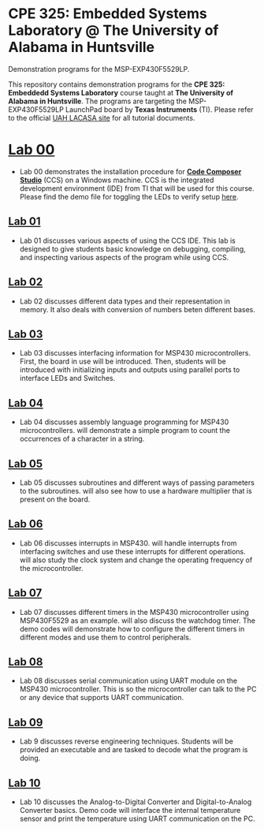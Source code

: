 # CPE 325: Embedded Systems Laboratory @ The University of Alabama in Huntsville
Demonstration programs for the MSP-EXP430F5529LP.

This repository contains demonstration programs for the **CPE 325: Embeddedd Systems Laboratory** course taught at **The University of Alabama in Huntsville**. The programs are targeting the MSP-EXP430F5529LP LaunchPad board by **Texas Instruments** (TI). Please refer to the official [UAH LACASA site](http://lacasa.uah.edu/portal/index.php/teaching/47-cpe-323-introduction-to-embedded-computer-systems) for all tutorial documents.

# [Lab 00](https://github.com/uah-lacasa/CPE325_MSP430f5529/tree/master/Lab_00)
- Lab 00 demonstrates the installation procedure for [**Code Composer Studio**](https://www.ti.com/tool/CCSTUDIO) (CCS) on a Windows machine. CCS is the integrated development environment (IDE) from TI that will be used for this course. Please find the demo file for toggling the LEDs to verify setup [here](Lab0/Lab0_D0.c). 

## [Lab 01](https://github.com/uah-lacasa/CPE325_MSP430f5529/tree/master/Lab_01)
- Lab 01 discusses various aspects of using the CCS IDE. This lab is designed to give students basic knowledge on debugging, compiling, and inspecting various aspects of the program while using CCS.

## [Lab 02](https://github.com/uah-lacasa/CPE325_MSP430f5529/tree/master/Lab_02)
- Lab 02 discusses different data types and their representation in memory. It also deals with conversion of numbers beten different bases.

## [Lab 03](https://github.com/uah-lacasa/CPE325_MSP430f5529/tree/master/Lab_03)
- Lab 03 discusses interfacing information for MSP430 microcontrollers. First, the board in use will be introduced. Then, students will be introduced with initializing inputs and outputs using parallel ports to interface LEDs and Switches.

## [Lab 04](https://github.com/uah-lacasa/CPE325_MSP430f5529/tree/master/Lab_04)
- Lab 04 discusses assembly language programming for MSP430 microcontrollers.  will demonstrate a simple program to count the occurrences of a character in a string. 

## [Lab 05](https://github.com/uah-lacasa/CPE325_MSP430f5529/tree/master/Lab_05)
- Lab 05 discusses subroutines and different ways of passing parameters to the subroutines.  will also see how to use a hardware multiplier that is present on the board.

## [Lab 06](https://github.com/uah-lacasa/CPE325_MSP430f5529/tree/master/Lab_06)
- Lab 06 discusses interrupts in MSP430.  will handle interrupts from interfacing switches and use these interrupts for different operations.  will also study the clock system and change the operating frequency of the microcontroller.

## [Lab 07](https://github.com/uah-lacasa/CPE325_MSP430f5529/tree/master/Lab_07)
- Lab 07 discusses different timers in the MSP430 microcontroller using MSP430F5529 as an example.  will also discuss the watchdog timer. The demo codes will demonstrate how to configure the different timers in different modes and use them to control peripherals.

## [Lab 08](https://github.com/uah-lacasa/CPE325_MSP430f5529/tree/master/Lab_08)
- Lab 08 discusses serial communication using UART module on the MSP430 microcontroller. This is so the microcontroller can talk to the PC or any device that supports UART communication.

## [Lab 09](https://github.com/uah-lacasa/CPE325_MSP430f5529/tree/master/Lab_09)
- Lab 9 discusses reverse engineering techniques. Students will be provided an executable and are tasked to decode what the program is doing.

## [Lab 10](https://github.com/uah-lacasa/CPE325_MSP430f5529/tree/master/Lab_10)
- Lab 10 discusses the Analog-to-Digital Converter and Digital-to-Analog Converter basics. Demo code will interface the internal temperature sensor and print the temperature using UART communication on the PC.
